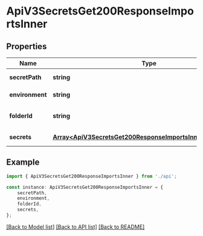 # ApiV3SecretsGet200ResponseImportsInner


## Properties

Name | Type | Description | Notes
------------ | ------------- | ------------- | -------------
**secretPath** | **string** |  | [default to undefined]
**environment** | **string** |  | [default to undefined]
**folderId** | **string** |  | [optional] [default to undefined]
**secrets** | [**Array&lt;ApiV3SecretsGet200ResponseImportsInnerSecretsInner&gt;**](ApiV3SecretsGet200ResponseImportsInnerSecretsInner.md) |  | [default to undefined]

## Example

```typescript
import { ApiV3SecretsGet200ResponseImportsInner } from './api';

const instance: ApiV3SecretsGet200ResponseImportsInner = {
    secretPath,
    environment,
    folderId,
    secrets,
};
```

[[Back to Model list]](../README.md#documentation-for-models) [[Back to API list]](../README.md#documentation-for-api-endpoints) [[Back to README]](../README.md)
